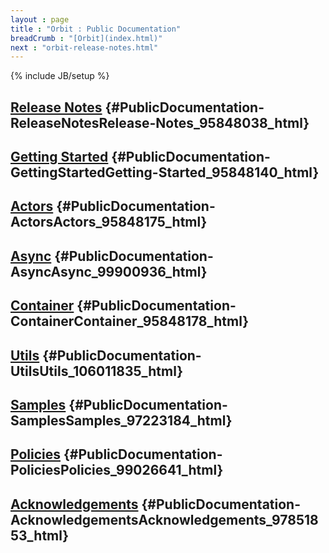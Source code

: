 ```yaml
---
layout : page
title : "Orbit : Public Documentation"
breadCrumb : "[Orbit](index.html)"
next : "orbit-release-notes.html"
---
```

{% include JB/setup %}

[Release Notes](orbit-release-notes.html) {#PublicDocumentation-ReleaseNotesRelease-Notes_95848038_html}
----------


[Getting Started](orbit-getting-started.html) {#PublicDocumentation-GettingStartedGetting-Started_95848140_html}
----------


[Actors](orbit-actors.html) {#PublicDocumentation-ActorsActors_95848175_html}
----------


[Async](orbit-async.html) {#PublicDocumentation-AsyncAsync_99900936_html}
----------


[Container](orbit-container.html) {#PublicDocumentation-ContainerContainer_95848178_html}
----------


[Utils](orbit-utils.html) {#PublicDocumentation-UtilsUtils_106011835_html}
----------


[Samples](orbit-samples.html) {#PublicDocumentation-SamplesSamples_97223184_html}
----------


[Policies](orbit-policies.html) {#PublicDocumentation-PoliciesPolicies_99026641_html}
----------


[Acknowledgements](orbit-acknowledgements.html) {#PublicDocumentation-AcknowledgementsAcknowledgements_97851853_html}
----------

